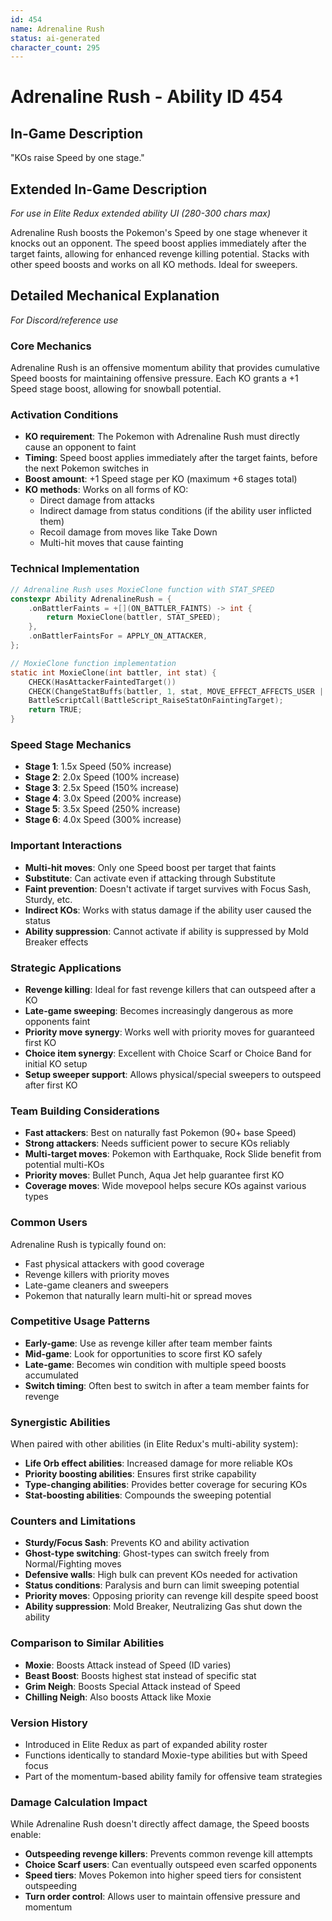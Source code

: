 ```yaml
---
id: 454
name: Adrenaline Rush
status: ai-generated
character_count: 295
---
```


# Adrenaline Rush - Ability ID 454

## In-Game Description
"KOs raise Speed by one stage."

## Extended In-Game Description
*For use in Elite Redux extended ability UI (280-300 chars max)*

Adrenaline Rush boosts the Pokemon's Speed by one stage whenever it knocks out an opponent. The speed boost applies immediately after the target faints, allowing for enhanced revenge killing potential. Stacks with other speed boosts and works on all KO methods. Ideal for sweepers.

## Detailed Mechanical Explanation
*For Discord/reference use*

### Core Mechanics
Adrenaline Rush is an offensive momentum ability that provides cumulative Speed boosts for maintaining offensive pressure. Each KO grants a +1 Speed stage boost, allowing for snowball potential.

### Activation Conditions
- **KO requirement**: The Pokemon with Adrenaline Rush must directly cause an opponent to faint
- **Timing**: Speed boost applies immediately after the target faints, before the next Pokemon switches in
- **Boost amount**: +1 Speed stage per KO (maximum +6 stages total)
- **KO methods**: Works on all forms of KO:
  - Direct damage from attacks
  - Indirect damage from status conditions (if the ability user inflicted them)
  - Recoil damage from moves like Take Down
  - Multi-hit moves that cause fainting

### Technical Implementation
```c
// Adrenaline Rush uses MoxieClone function with STAT_SPEED
constexpr Ability AdrenalineRush = {
    .onBattlerFaints = +[](ON_BATTLER_FAINTS) -> int { 
        return MoxieClone(battler, STAT_SPEED); 
    },
    .onBattlerFaintsFor = APPLY_ON_ATTACKER,
};

// MoxieClone function implementation
static int MoxieClone(int battler, int stat) {
    CHECK(HasAttackerFaintedTarget())
    CHECK(ChangeStatBuffs(battler, 1, stat, MOVE_EFFECT_AFFECTS_USER | STAT_BUFF_DONT_SET_BUFFERS, NULL))
    BattleScriptCall(BattleScript_RaiseStatOnFaintingTarget);
    return TRUE;
}
```

### Speed Stage Mechanics
- **Stage 1**: 1.5x Speed (50% increase)
- **Stage 2**: 2.0x Speed (100% increase)  
- **Stage 3**: 2.5x Speed (150% increase)
- **Stage 4**: 3.0x Speed (200% increase)
- **Stage 5**: 3.5x Speed (250% increase)
- **Stage 6**: 4.0x Speed (300% increase)

### Important Interactions
- **Multi-hit moves**: Only one Speed boost per target that faints
- **Substitute**: Can activate even if attacking through Substitute
- **Faint prevention**: Doesn't activate if target survives with Focus Sash, Sturdy, etc.
- **Indirect KOs**: Works with status damage if the ability user caused the status
- **Ability suppression**: Cannot activate if ability is suppressed by Mold Breaker effects

### Strategic Applications
- **Revenge killing**: Ideal for fast revenge killers that can outspeed after a KO
- **Late-game sweeping**: Becomes increasingly dangerous as more opponents faint
- **Priority move synergy**: Works well with priority moves for guaranteed first KO
- **Choice item synergy**: Excellent with Choice Scarf or Choice Band for initial KO setup
- **Setup sweeper support**: Allows physical/special sweepers to outspeed after first KO

### Team Building Considerations
- **Fast attackers**: Best on naturally fast Pokemon (90+ base Speed)
- **Strong attackers**: Needs sufficient power to secure KOs reliably  
- **Multi-target moves**: Pokemon with Earthquake, Rock Slide benefit from potential multi-KOs
- **Priority moves**: Bullet Punch, Aqua Jet help guarantee first KO
- **Coverage moves**: Wide movepool helps secure KOs against various types

### Common Users
Adrenaline Rush is typically found on:
- Fast physical attackers with good coverage
- Revenge killers with priority moves
- Late-game cleaners and sweepers
- Pokemon that naturally learn multi-hit or spread moves

### Competitive Usage Patterns
- **Early-game**: Use as revenge killer after team member faints
- **Mid-game**: Look for opportunities to score first KO safely
- **Late-game**: Becomes win condition with multiple speed boosts accumulated
- **Switch timing**: Often best to switch in after a team member faints for revenge

### Synergistic Abilities
When paired with other abilities (in Elite Redux's multi-ability system):
- **Life Orb effect abilities**: Increased damage for more reliable KOs
- **Priority boosting abilities**: Ensures first strike capability
- **Type-changing abilities**: Provides better coverage for securing KOs
- **Stat-boosting abilities**: Compounds the sweeping potential

### Counters and Limitations
- **Sturdy/Focus Sash**: Prevents KO and ability activation
- **Ghost-type switching**: Ghost-types can switch freely from Normal/Fighting moves
- **Defensive walls**: High bulk can prevent KOs needed for activation
- **Status conditions**: Paralysis and burn can limit sweeping potential
- **Priority moves**: Opposing priority can revenge kill despite speed boost
- **Ability suppression**: Mold Breaker, Neutralizing Gas shut down the ability

### Comparison to Similar Abilities
- **Moxie**: Boosts Attack instead of Speed (ID varies)
- **Beast Boost**: Boosts highest stat instead of specific stat
- **Grim Neigh**: Boosts Special Attack instead of Speed
- **Chilling Neigh**: Also boosts Attack like Moxie

### Version History
- Introduced in Elite Redux as part of expanded ability roster
- Functions identically to standard Moxie-type abilities but with Speed focus
- Part of the momentum-based ability family for offensive team strategies

### Damage Calculation Impact
While Adrenaline Rush doesn't directly affect damage, the Speed boosts enable:
- **Outspeeding revenge killers**: Prevents common revenge kill attempts
- **Choice Scarf users**: Can eventually outspeed even scarfed opponents
- **Speed tiers**: Moves Pokemon into higher speed tiers for consistent outspeeding
- **Turn order control**: Allows user to maintain offensive pressure and momentum